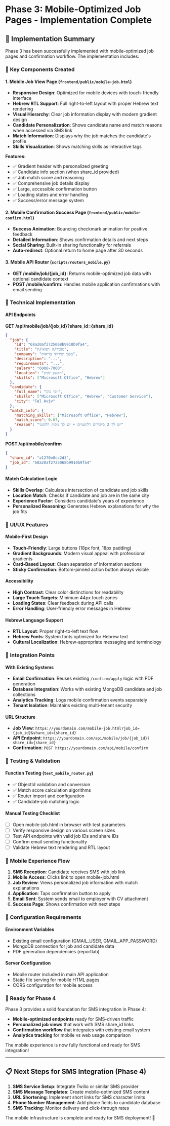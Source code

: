 # Phase 3: Mobile-Optimized Job Pages - Implementation Complete

## 📱 Implementation Summary

Phase 3 has been successfully implemented with mobile-optimized job pages and confirmation workflow. The implementation includes:

### 🎯 **Key Components Created**

#### 1. **Mobile Job View Page** (`frontend/public/mobile-job.html`)
- **Responsive Design**: Optimized for mobile devices with touch-friendly interface
- **Hebrew RTL Support**: Full right-to-left layout with proper Hebrew text rendering
- **Visual Hierarchy**: Clear job information display with modern gradient design
- **Candidate Personalization**: Shows candidate name and match reasons when accessed via SMS link
- **Match Information**: Displays why the job matches the candidate's profile
- **Skills Visualization**: Shows matching skills as interactive tags

**Features:**
- ✅ Gradient header with personalized greeting
- ✅ Candidate info section (when share_id provided)
- ✅ Job match score and reasoning
- ✅ Comprehensive job details display
- ✅ Large, accessible confirmation button
- ✅ Loading states and error handling
- ✅ Success/error message system

#### 2. **Mobile Confirmation Success Page** (`frontend/public/mobile-confirm.html`)
- **Success Animation**: Bouncing checkmark animation for positive feedback
- **Detailed Information**: Shows confirmation details and next steps
- **Social Sharing**: Built-in sharing functionality for referrals
- **Auto-redirect**: Optional return to home page after 30 seconds

#### 3. **Mobile API Router** (`scripts/routers_mobile.py`)
- **GET /mobile/job/{job_id}**: Returns mobile-optimized job data with optional candidate context
- **POST /mobile/confirm**: Handles mobile application confirmations with email sending

### 🔧 **Technical Implementation**

#### **API Endpoints**

**GET /api/mobile/job/{job_id}?share_id={share_id}**
```json
{
  "job": {
    "id": "68a20af2725068b9910b9fa4",
    "title": "מזכיר/ה רפואי/ת",
    "company": "מכבי שירותי בריאות",
    "description": "...",
    "requirements": "...",
    "salary": "6000-7000",
    "location": "ראשון לציון",
    "skills": ["Microsoft Office", "Hebrew"]
  },
  "candidate": {
    "full_name": "יוסי כהן",
    "skills": ["Microsoft Office", "Hebrew", "Customer Service"],
    "city": "Tel Aviv"
  },
  "match_info": {
    "matching_skills": ["Microsoft Office", "Hebrew"],
    "match_score": 0.67,
    "reason": "יש לך 2 כישורים רלוונטיים • יש לך ניסיון רלוונטי"
  }
}
```

**POST /api/mobile/confirm**
```json
{
  "share_id": "a1270e8cc2d3",
  "job_id": "68a20af2725068b9910b9fa4"
}
```

#### **Match Calculation Logic**
- **Skills Overlap**: Calculates intersection of candidate and job skills
- **Location Match**: Checks if candidate and job are in the same city
- **Experience Factor**: Considers candidate's years of experience
- **Personalized Reasoning**: Generates Hebrew explanations for why the job fits

### 🎨 **UI/UX Features**

#### **Mobile-First Design**
- **Touch-Friendly**: Large buttons (18px font, 18px padding)
- **Gradient Backgrounds**: Modern visual appeal with professional gradients
- **Card-Based Layout**: Clean separation of information sections
- **Sticky Confirmation**: Bottom-pinned action button always visible

#### **Accessibility**
- **High Contrast**: Clear color distinctions for readability
- **Large Touch Targets**: Minimum 44px touch zones
- **Loading States**: Clear feedback during API calls
- **Error Handling**: User-friendly error messages in Hebrew

#### **Hebrew Language Support**
- **RTL Layout**: Proper right-to-left text flow
- **Hebrew Fonts**: System fonts optimized for Hebrew text
- **Cultural Localization**: Hebrew-appropriate messaging and terminology

### 🔗 **Integration Points**

#### **With Existing Systems**
- **Email Confirmation**: Reuses existing `/confirm/apply` logic with PDF generation
- **Database Integration**: Works with existing MongoDB candidate and job collections
- **Analytics Tracking**: Logs mobile confirmation events separately
- **Tenant Isolation**: Maintains existing multi-tenant security

#### **URL Structure**
- **Job View**: `https://yourdomain.com/mobile-job.html?job_id={job_id}&share_id={share_id}`
- **API Endpoint**: `https://yourdomain.com/api/mobile/job/{job_id}?share_id={share_id}`
- **Confirmation**: `POST https://yourdomain.com/api/mobile/confirm`

### 🧪 **Testing & Validation**

#### **Function Testing** (`test_mobile_router.py`)
- ✅ ObjectId validation and conversion
- ✅ Match score calculation algorithms
- ✅ Router import and configuration
- ✅ Candidate-job matching logic

#### **Manual Testing Checklist**
- [ ] Open mobile-job.html in browser with test parameters
- [ ] Verify responsive design on various screen sizes
- [ ] Test API endpoints with valid job IDs and share IDs
- [ ] Confirm email sending functionality
- [ ] Validate Hebrew text rendering and RTL layout

### 📱 **Mobile Experience Flow**

1. **SMS Reception**: Candidate receives SMS with job link
2. **Mobile Access**: Clicks link to open mobile-job.html
3. **Job Review**: Views personalized job information with match explanations
4. **Application**: Taps confirmation button to apply
5. **Email Sent**: System sends email to employer with CV attachment
6. **Success Page**: Shows confirmation with next steps

### 🔧 **Configuration Requirements**

#### **Environment Variables**
- Existing email configuration (GMAIL_USER, GMAIL_APP_PASSWORD)
- MongoDB connection for job and candidate data
- PDF generation dependencies (reportlab)

#### **Server Configuration**
- Mobile router included in main API application
- Static file serving for mobile HTML pages
- CORS configuration for mobile access

### 🚀 **Ready for Phase 4**

Phase 3 provides a solid foundation for SMS integration in Phase 4:
- **Mobile-optimized endpoints** ready for SMS-driven traffic
- **Personalized job views** that work with SMS share_id links
- **Confirmation workflow** that integrates with existing email system
- **Analytics tracking** for mobile vs web usage comparison

The mobile experience is now fully functional and ready for SMS integration!

---

## 📋 **Next Steps for SMS Integration (Phase 4)**

1. **SMS Service Setup**: Integrate Twilio or similar SMS provider
2. **SMS Message Templates**: Create mobile-optimized SMS content
3. **URL Shortening**: Implement short links for SMS character limits
4. **Phone Number Management**: Add phone fields to candidate database
5. **SMS Tracking**: Monitor delivery and click-through rates

The mobile infrastructure is complete and ready for SMS deployment! 🎉
